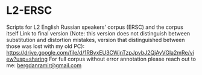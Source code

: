 # L2-ERSC
Scripts for L2 English Russian speakers' corpus (ERSC) and the corpus itself
Link to final version (Note: this version does not distinguish between substitution and distortion mistakes, version that distinguished between those was lost with my old PC): https://drive.google.com/file/d/1RBvxEU3CWjnTzpJpvbJ2QjAyVGla2mRe/view?usp=sharing
For full corpus without error annotation please reach out to me: bergdanramir@gmail.com

